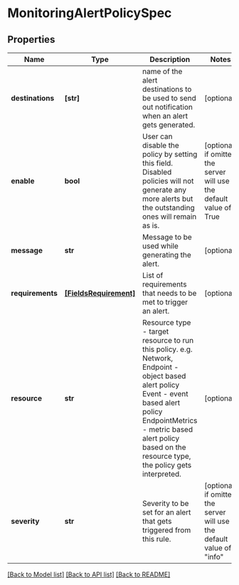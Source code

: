 # MonitoringAlertPolicySpec

## Properties
Name | Type | Description | Notes
------------ | ------------- | ------------- | -------------
**destinations** | **[str]** | name of the alert destinations to be used to send out notification when an alert gets generated. | [optional] 
**enable** | **bool** | User can disable the policy by setting this field. Disabled policies will not generate any more alerts but the outstanding ones will remain as is. | [optional]  if omitted the server will use the default value of True
**message** | **str** | Message to be used while generating the alert. | [optional] 
**requirements** | [**[FieldsRequirement]**](FieldsRequirement.md) | List of requirements that needs to be met to trigger an alert. | [optional] 
**resource** | **str** | Resource type - target resource to run this policy. e.g. Network, Endpoint - object based alert policy Event - event based alert policy EndpointMetrics - metric based alert policy based on the resource type, the policy gets interpreted. | [optional] 
**severity** | **str** | Severity to be set for an alert that gets triggered from this rule. | [optional]  if omitted the server will use the default value of "info"

[[Back to Model list]](../README.md#documentation-for-models) [[Back to API list]](../README.md#documentation-for-api-endpoints) [[Back to README]](../README.md)


